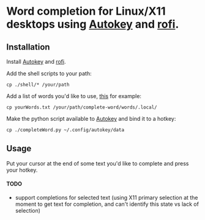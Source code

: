 # Word completion for Linux/X11 desktops using [Autokey](https://github.com/autokey/autokey) and [rofi](https://github.com/davatorium/rofi).

## Installation

Install [Autokey](https://github.com/autokey/autokey) and [rofi](https://github.com/davatorium/rofi).

Add the shell scripts to your path:

`cp ./shell/* /your/path`

Add a list of words you'd like to use, [this](https://github.com/first20hours/google-10000-english/blob/master/google-10000-english.txt) for example:

`cp yourWords.txt /your/path/complete-word/words/.local/`

Make the python script available to [Autokey](https://github.com/autokey/autokey) and bind it to a hotkey:

`cp ./completeWord.py ~/.config/autokey/data`

## Usage

Put your cursor at the end of some text you'd like to complete and press your hotkey.

#### TODO

- support completions for selected text (using X11 primary selection at the moment to get text for completion, and can't identify this state vs lack of selection)


